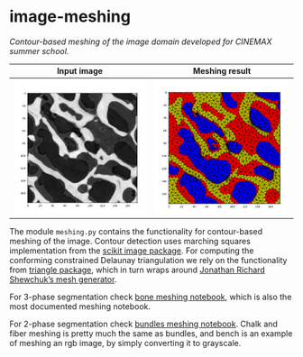 # image-meshing

*Contour-based meshing of the image domain developed for CINEMAX summer school.*

Input image | Meshing result 
:---:|:---:
<img src="images/bone_Figure_3.png" alt="drawing" width="300"/> |  <img src="images/bone_Figure_8.png" alt="drawing" width="300"/>

The module `meshing.py` contains the functionality for contour-based meshing of the image. Contour detection uses marching squares implementation from the [scikit image package](https://scikit-image.org/). For computing the conforming constrained Delaunay triangulation we rely on the functionality from [triangle package](https://rufat.be/triangle/), which in turn wraps around [Jonathan Richard Shewchuk’s mesh generator](http://www.cs.cmu.edu/~quake/triangle.html). 

For 3-phase segmentation check [bone meshing notebook](bone_meshing.ipynb), which is also the most documented meshing notebook.

For 2-phase segmentation check [bundles meshing notebook](bundles_meshing.ipynb). Chalk and fiber meshing is pretty much the same as bundles, and bench is an example of meshing an rgb image, by simply converting it to grayscale. 
